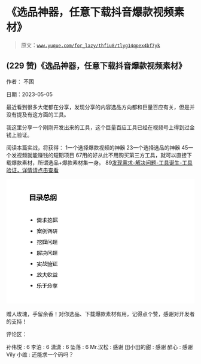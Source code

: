 # 《选品神器，任意下载抖音爆款视频素材》

> 原文：[`www.yuque.com/for_lazy/thfiu8/tlyg14qpex4bf7yk`](https://www.yuque.com/for_lazy/thfiu8/tlyg14qpex4bf7yk)



## (229 赞)《选品神器，任意下载抖音爆款视频素材》 

作者： 不困 

日期：2023-05-05 

最近看到很多大佬都在分享，发现分享的内容选品方向都和巨量百应有关，但是并没有提及有这方面的工具。 

我这里分享一个刚刚开发出来的工具，这个巨量百应工具已经在视频号上得到过金钱上验证。 

阅读本篇实战，将获得： <ne-oli index-type="0"><ne-oli-i>1</ne-oli-i><ne-oli-c class="ne-oli-content" id="u277afe9b" data-lake-id="u277afe9b">一个选择爆款视频的神器</ne-oli-c></ne-oli> <ne-oli index-type="0"><ne-oli-i>2</ne-oli-i></ne-oli><ne-oli index-type="0"><ne-oli-i>3</ne-oli-i><ne-oli-c class="ne-oli-content" id="ue033fcc2" data-lake-id="ue033fcc2">一个选择选品的神器</ne-oli-c></ne-oli> <ne-oli index-type="0"><ne-oli-i>4</ne-oli-i></ne-oli><ne-oli index-type="0"><ne-oli-i>5</ne-oli-i><ne-oli-c class="ne-oli-content" id="ubf425d02" data-lake-id="ubf425d02">一个发视频就能赚钱的短期项目</ne-oli-c></ne-oli> <ne-oli index-type="0"><ne-oli-i>6</ne-oli-i></ne-oli><ne-oli index-type="0"><ne-oli-i>7</ne-oli-i><ne-oli-c class="ne-oli-content" id="u25835914" data-lake-id="u25835914">用的好从此不用购买第三方工具，就可以直接下载爆款素材，所谓选品+爆款素材集一身。</ne-oli-c></ne-oli> <ne-oli index-type="0"><ne-oli-i>8</ne-oli-i></ne-oli><ne-oli index-type="0"><ne-oli-i>9</ne-oli-i><ne-oli-c class="ne-oli-content" id="u77190a29" data-lake-id="u77190a29">[发现需求-解决问题-工具诞生-工具验证，详情请点击查看](https://qv4zhbe2wa.feishu.cn/docx/U2lPdc1ayoNSPUxgsNfcEXrXn1d)</ne-oli-c></ne-oli> 

![](img/7fd05fae24de42c3e87e62122fc7c60f.png)  

赠人玫瑰，手留余香！对你选品、下载爆款素材有用，记得点个赞，感谢对开发者的支持！ 

评论区： 

孙伟悦 : 6 李泊 : 6 潇潇 : 6 坠落 : 6 Mr.汉松 : 感谢 田小田的甜 : 感谢 醉心 : 感谢 Vily 小维 : 还能求一个码吗？